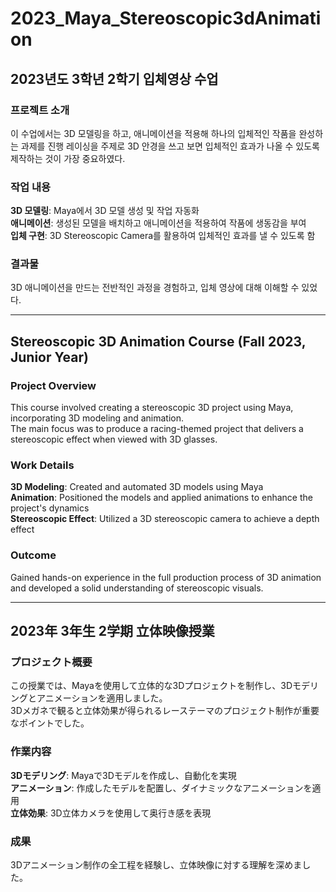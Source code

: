 # 2023_Maya_Stereoscopic3dAnimation

## 2023년도 3학년 2학기 입체영상 수업

### 프로젝트 소개
이 수업에서는 3D 모델링을 하고, 애니메이션을 적용해 하나의 입체적인 작품을 완성하는 과제를 진행
레이싱을 주제로 3D 안경을 쓰고 보면 입체적인 효과가 나올 수 있도록 제작하는 것이 가장 중요하였다.

### 작업 내용
**3D 모델링**: Maya에서 3D 모델 생성 및 작업 자동화  
**애니메이션**: 생성된 모델을 배치하고 애니메이션을 적용하여 작품에 생동감을 부여  
**입체 구현**: 3D Stereoscopic Camera를 활용하여 입체적인 효과를 낼 수 있도록 함  

### 결과물
3D 애니메이션을 만드는 전반적인 과정을 경험하고, 입체 영상에 대해 이해할 수 있었다.  

---

## Stereoscopic 3D Animation Course (Fall 2023, Junior Year)

### Project Overview
This course involved creating a stereoscopic 3D project using Maya, incorporating 3D modeling and animation.  
The main focus was to produce a racing-themed project that delivers a stereoscopic effect when viewed with 3D glasses.

### Work Details
**3D Modeling**: Created and automated 3D models using Maya  
**Animation**: Positioned the models and applied animations to enhance the project's dynamics  
**Stereoscopic Effect**: Utilized a 3D stereoscopic camera to achieve a depth effect  

### Outcome
Gained hands-on experience in the full production process of 3D animation and developed a solid understanding of stereoscopic visuals.  

---

## 2023年 3年生 2学期 立体映像授業

### プロジェクト概要
この授業では、Mayaを使用して立体的な3Dプロジェクトを制作し、3Dモデリングとアニメーションを適用しました。  
3Dメガネで観ると立体効果が得られるレーステーマのプロジェクト制作が重要なポイントでした。

### 作業内容
**3Dモデリング**: Mayaで3Dモデルを作成し、自動化を実現  
**アニメーション**: 作成したモデルを配置し、ダイナミックなアニメーションを適用  
**立体効果**: 3D立体カメラを使用して奥行き感を表現  

### 成果
3Dアニメーション制作の全工程を経験し、立体映像に対する理解を深めました。  
